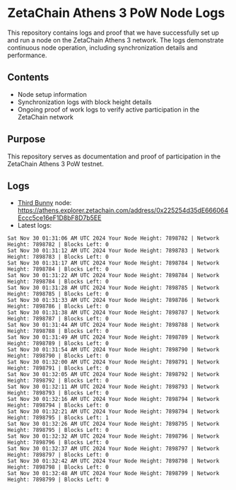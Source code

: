 # ZetaChain Athens 3 PoW Node Logs
This repository contains logs and proof that we have successfully set up and run a node on the ZetaChain Athens 3 network. The logs demonstrate continuous node operation, including synchronization details and performance.

## Contents
- Node setup information
- Synchronization logs with block height details
- Ongoing proof of work logs to verify active participation in the ZetaChain network

## Purpose
This repository serves as documentation and proof of participation in the ZetaChain Athens 3 PoW testnet.

## Logs

- [Third Bunny](https://thirdbunny.xyz/) node: https://athens.explorer.zetachain.com/address/0x225254d35dE666064Eccc5ce16eF1D8bF8D7b5EE
- Latest logs:
```
Sat Nov 30 01:31:06 AM UTC 2024 Your Node Height: 7898782 | Network Height: 7898782 | Blocks Left: 0
Sat Nov 30 01:31:12 AM UTC 2024 Your Node Height: 7898783 | Network Height: 7898783 | Blocks Left: 0
Sat Nov 30 01:31:17 AM UTC 2024 Your Node Height: 7898784 | Network Height: 7898784 | Blocks Left: 0
Sat Nov 30 01:31:22 AM UTC 2024 Your Node Height: 7898784 | Network Height: 7898784 | Blocks Left: 0
Sat Nov 30 01:31:28 AM UTC 2024 Your Node Height: 7898785 | Network Height: 7898785 | Blocks Left: 0
Sat Nov 30 01:31:33 AM UTC 2024 Your Node Height: 7898786 | Network Height: 7898786 | Blocks Left: 0
Sat Nov 30 01:31:38 AM UTC 2024 Your Node Height: 7898787 | Network Height: 7898787 | Blocks Left: 0
Sat Nov 30 01:31:44 AM UTC 2024 Your Node Height: 7898788 | Network Height: 7898788 | Blocks Left: 0
Sat Nov 30 01:31:49 AM UTC 2024 Your Node Height: 7898789 | Network Height: 7898789 | Blocks Left: 0
Sat Nov 30 01:31:54 AM UTC 2024 Your Node Height: 7898790 | Network Height: 7898790 | Blocks Left: 0
Sat Nov 30 01:32:00 AM UTC 2024 Your Node Height: 7898791 | Network Height: 7898791 | Blocks Left: 0
Sat Nov 30 01:32:05 AM UTC 2024 Your Node Height: 7898792 | Network Height: 7898792 | Blocks Left: 0
Sat Nov 30 01:32:11 AM UTC 2024 Your Node Height: 7898793 | Network Height: 7898793 | Blocks Left: 0
Sat Nov 30 01:32:16 AM UTC 2024 Your Node Height: 7898794 | Network Height: 7898794 | Blocks Left: 0
Sat Nov 30 01:32:21 AM UTC 2024 Your Node Height: 7898794 | Network Height: 7898795 | Blocks Left: 1
Sat Nov 30 01:32:26 AM UTC 2024 Your Node Height: 7898795 | Network Height: 7898795 | Blocks Left: 0
Sat Nov 30 01:32:32 AM UTC 2024 Your Node Height: 7898796 | Network Height: 7898796 | Blocks Left: 0
Sat Nov 30 01:32:37 AM UTC 2024 Your Node Height: 7898797 | Network Height: 7898797 | Blocks Left: 0
Sat Nov 30 01:32:42 AM UTC 2024 Your Node Height: 7898798 | Network Height: 7898798 | Blocks Left: 0
Sat Nov 30 01:32:48 AM UTC 2024 Your Node Height: 7898799 | Network Height: 7898799 | Blocks Left: 0
```
